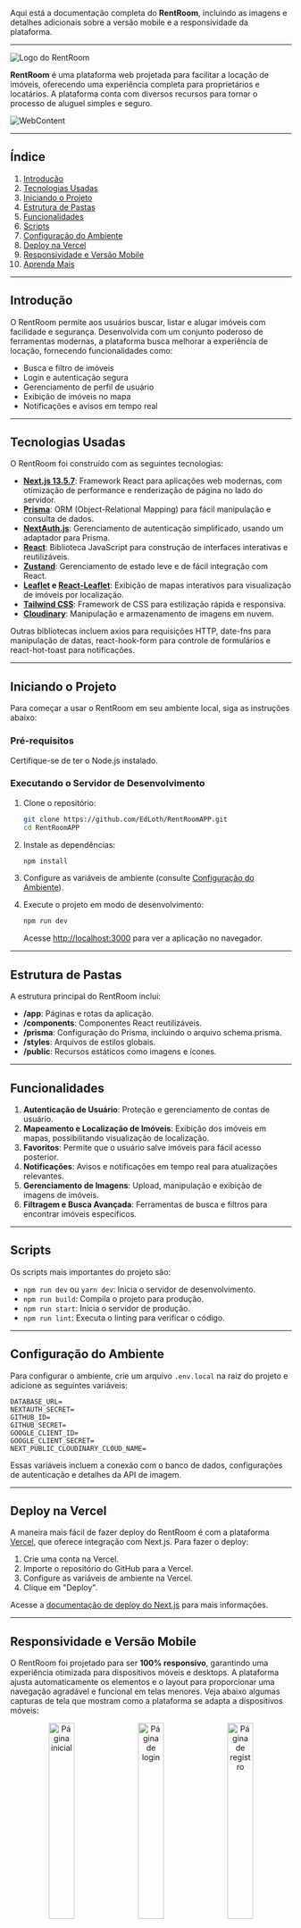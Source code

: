 Aqui está a documentação completa do **RentRoom**, incluindo as imagens e detalhes adicionais sobre a versão mobile e a responsividade da plataforma.

---

![Logo do RentRoom](https://media.graphassets.com/WVw5ct3LStuRqZSaIlN8)

**RentRoom** é uma plataforma web projetada para facilitar a locação de imóveis, oferecendo uma experiência completa para proprietários e locatários. A plataforma conta com diversos recursos para tornar o processo de aluguel simples e seguro.

![WebContent](https://media.graphassets.com/svpS4HAbRTeRV2DQKmQ0)

---

## Índice

1. [Introdução](#introdução)
2. [Tecnologias Usadas](#tecnologias-usadas)
3. [Iniciando o Projeto](#iniciando-o-projeto)
4. [Estrutura de Pastas](#estrutura-de-pastas)
5. [Funcionalidades](#funcionalidades)
6. [Scripts](#scripts)
7. [Configuração do Ambiente](#configuração-do-ambiente)
8. [Deploy na Vercel](#deploy-na-vercel)
9. [Responsividade e Versão Mobile](#responsividade-e-versao-mobile)
10. [Aprenda Mais](#aprenda-mais)

---

## Introdução

O RentRoom permite aos usuários buscar, listar e alugar imóveis com facilidade e segurança. Desenvolvida com um conjunto poderoso de ferramentas modernas, a plataforma busca melhorar a experiência de locação, fornecendo funcionalidades como:

- Busca e filtro de imóveis
- Login e autenticação segura
- Gerenciamento de perfil de usuário
- Exibição de imóveis no mapa
- Notificações e avisos em tempo real

---

## Tecnologias Usadas

O RentRoom foi construído com as seguintes tecnologias:

- **[Next.js 13.5.7](https://nextjs.org/)**: Framework React para aplicações web modernas, com otimização de performance e renderização de página no lado do servidor.
- **[Prisma](https://www.prisma.io/)**: ORM (Object-Relational Mapping) para fácil manipulação e consulta de dados.
- **[NextAuth.js](https://next-auth.js.org/)**: Gerenciamento de autenticação simplificado, usando um adaptador para Prisma.
- **[React](https://reactjs.org/)**: Biblioteca JavaScript para construção de interfaces interativas e reutilizáveis.
- **[Zustand](https://zustand.surge.sh/)**: Gerenciamento de estado leve e de fácil integração com React.
- **[Leaflet](https://leafletjs.com/) e [React-Leaflet](https://react-leaflet.js.org/)**: Exibição de mapas interativos para visualização de imóveis por localização.
- **[Tailwind CSS](https://tailwindcss.com/)**: Framework de CSS para estilização rápida e responsiva.
- **[Cloudinary](https://cloudinary.com/)**: Manipulação e armazenamento de imagens em nuvem.

Outras bibliotecas incluem axios para requisições HTTP, date-fns para manipulação de datas, react-hook-form para controle de formulários e react-hot-toast para notificações.

---

## Iniciando o Projeto

Para começar a usar o RentRoom em seu ambiente local, siga as instruções abaixo:

### Pré-requisitos

Certifique-se de ter o Node.js instalado.

### Executando o Servidor de Desenvolvimento

1. Clone o repositório:

   ```bash
   git clone https://github.com/EdLoth/RentRoomAPP.git
   cd RentRoomAPP
   ```

2. Instale as dependências:

   ```bash
   npm install
   ```

3. Configure as variáveis de ambiente (consulte [Configuração do Ambiente](#configuração-do-ambiente)).

4. Execute o projeto em modo de desenvolvimento:

   ```bash
   npm run dev
   ```

   Acesse [http://localhost:3000](http://localhost:3000) para ver a aplicação no navegador.

---

## Estrutura de Pastas

A estrutura principal do RentRoom inclui:

- **/app**: Páginas e rotas da aplicação.
- **/components**: Componentes React reutilizáveis.
- **/prisma**: Configuração do Prisma, incluindo o arquivo schema.prisma.
- **/styles**: Arquivos de estilos globais.
- **/public**: Recursos estáticos como imagens e ícones.

---

## Funcionalidades

1. **Autenticação de Usuário**: Proteção e gerenciamento de contas de usuário.
2. **Mapeamento e Localização de Imóveis**: Exibição dos imóveis em mapas, possibilitando visualização de localização.
3. **Favoritos**: Permite que o usuário salve imóveis para fácil acesso posterior.
4. **Notificações**: Avisos e notificações em tempo real para atualizações relevantes.
5. **Gerenciamento de Imagens**: Upload, manipulação e exibição de imagens de imóveis.
6. **Filtragem e Busca Avançada**: Ferramentas de busca e filtros para encontrar imóveis específicos.

---

## Scripts

Os scripts mais importantes do projeto são:

- `npm run dev` ou `yarn dev`: Inicia o servidor de desenvolvimento.
- `npm run build`: Compila o projeto para produção.
- `npm run start`: Inicia o servidor de produção.
- `npm run lint`: Executa o linting para verificar o código.

---

## Configuração do Ambiente

Para configurar o ambiente, crie um arquivo `.env.local` na raiz do projeto e adicione as seguintes variáveis:

```plaintext
DATABASE_URL=
NEXTAUTH_SECRET=
GITHUB_ID=
GITHUB_SECRET=
GOOGLE_CLIENT_ID=
GOOGLE_CLIENT_SECRET=
NEXT_PUBLIC_CLOUDINARY_CLOUD_NAME=
```

Essas variáveis incluem a conexão com o banco de dados, configurações de autenticação e detalhes da API de imagem.

---

## Deploy na Vercel

A maneira mais fácil de fazer deploy do RentRoom é com a plataforma [Vercel](https://vercel.com/), que oferece integração com Next.js. Para fazer o deploy:

1. Crie uma conta na Vercel.
2. Importe o repositório do GitHub para a Vercel.
3. Configure as variáveis de ambiente na Vercel.
4. Clique em "Deploy".

Acesse a [documentação de deploy do Next.js](https://nextjs.org/docs/deployment) para mais informações.

---

## Responsividade e Versão Mobile

O RentRoom foi projetado para ser **100% responsivo**, garantindo uma experiência otimizada para dispositivos móveis e desktops. A plataforma ajusta automaticamente os elementos e o layout para proporcionar uma navegação agradável e funcional em telas menores. Veja abaixo algumas capturas de tela que mostram como a plataforma se adapta a dispositivos móveis:

<p align="center">
   <img src="https://media.graphassets.com/9i0m0ozhTeOuW7J60guU" alt="Página inicial" width="30%" style="margin-right: 5px;">
   <img src="https://media.graphassets.com/1OBodPT5ySzQRqDn19PQ" alt="Página de login" width="30%" style="margin-right: 5px;">
   <img src="https://media.graphassets.com/k60KaxalT02mxZnNT8QK" alt="Página de registro" width="30%">
</p>
<p align="center">
   <img src="https://media.graphassets.com/eAFoIv4TcyxzYG9N4SnA" alt="Listagem de imóveis 1" width="30%" style="margin-right: 5px;">
   <img src="https://media.graphassets.com/jIXkpSN1RvuFe0dQIM5K" alt="Listagem de imóveis 2" width="30%">
</p>


---

## Aprenda Mais

Para explorar mais sobre as tecnologias usadas, confira os links abaixo:

- [Documentação do Next.js](https://nextjs.org/docs)
- [Prisma](https://www.prisma.io/docs/)
- [NextAuth.js](https://next-auth.js.org/getting-started/introduction)
- [Leaflet e React-Leaflet](https://react-leaflet.js.org/)

---

O **RentRoom** está em constante aprimoramento para oferecer uma experiência de locação de imóveis otimizada e segura para todos os usuários.
